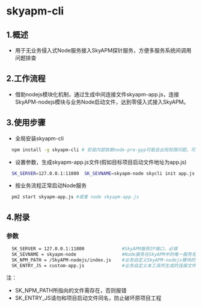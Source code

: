 # skyapm-cli 

## 1.概述
- 用于无业务侵入式Node服务接入SkyAPM探针服务，方便多服务系统间调用问题排查

## 2.工作流程
- 借助nodejs模块化机制，通过生成中间连接文件skyapm-app.js，连接SkyAPM-nodejs模块与业务Node启动文件，达到零侵入式接入SkyAPM。

## 3.使用步骤
- 全局安装skyapm-cli
```sh
  npm install -g skyapm-cli # 安装内部依赖node-pre-gyp可能会出现权限问题，可通过添加 --unsafe-prem 解决
```
- 设置参数，生成skyapm-app.js文件(假如目标项目启动文件地址为app.js)
```sh
  SK_SERVER=127.0.0.1:11800  SK_SEVNAME=skyapm-node skycli init app.js
```
- 按业务流程正常启动Node服务
```sh
  pm2 start skyapm-app.js #或者 node skyapm-app.js
```

## 4.附录
### 参数
```sh
  SK_SERVER = 127.0.0.1:11800              #SkyAPM服务IP端口，必填
  SK_SEVNAME = skyapm-node                 #Node服务在SkyAPM中的唯一服务名，缺省则默认以 Node服务启动文件路径 为值
  SK_NPM_PATH = /SkyAPM-nodejs/index.js    #业务自定义SkyAPM-nodejs模块的入口路径，默认为本工具内部所依赖的SkyAPM-nodejs模块
  SK_ENTRY_JS = custom-app.js              #业务自定义本工具所生成的连接文件名，默认为skyapm-app.js
```
注：
- SK_NPM_PATH所指向的文件需存在，否则报错
- SK_ENTRY_JS请勿和项目启动文件同名，防止破坏原项目工程